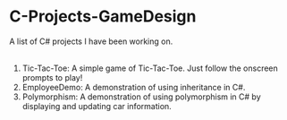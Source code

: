 # C-Projects-GameDesign</br>
A list of C# projects I have been working on.</br>
</br>
1. Tic-Tac-Toe: A simple game of Tic-Tac-Toe. Just follow the onscreen prompts to play!</br>
2. EmployeeDemo: A demonstration of using inheritance in C#.</br>
3. Polymorphism: A demonstration of using polymorphism in C# by displaying and updating car information.

